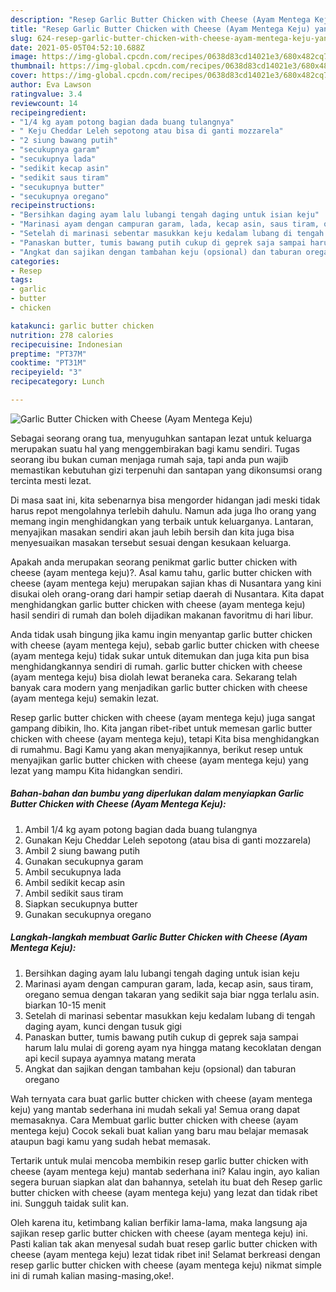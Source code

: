```yaml
---
description: "Resep Garlic Butter Chicken with Cheese (Ayam Mentega Keju) yang lezat Untuk Jualan"
title: "Resep Garlic Butter Chicken with Cheese (Ayam Mentega Keju) yang lezat Untuk Jualan"
slug: 624-resep-garlic-butter-chicken-with-cheese-ayam-mentega-keju-yang-lezat-untuk-jualan
date: 2021-05-05T04:52:10.688Z
image: https://img-global.cpcdn.com/recipes/0638d83cd14021e3/680x482cq70/garlic-butter-chicken-with-cheese-ayam-mentega-keju-foto-resep-utama.jpg
thumbnail: https://img-global.cpcdn.com/recipes/0638d83cd14021e3/680x482cq70/garlic-butter-chicken-with-cheese-ayam-mentega-keju-foto-resep-utama.jpg
cover: https://img-global.cpcdn.com/recipes/0638d83cd14021e3/680x482cq70/garlic-butter-chicken-with-cheese-ayam-mentega-keju-foto-resep-utama.jpg
author: Eva Lawson
ratingvalue: 3.4
reviewcount: 14
recipeingredient:
- "1/4 kg ayam potong bagian dada buang tulangnya"
- " Keju Cheddar Leleh sepotong atau bisa di ganti mozzarela"
- "2 siung bawang putih"
- "secukupnya garam"
- "secukupnya lada"
- "sedikit kecap asin"
- "sedikit saus tiram"
- "secukupnya butter"
- "secukupnya oregano"
recipeinstructions:
- "Bersihkan daging ayam lalu lubangi tengah daging untuk isian keju"
- "Marinasi ayam dengan campuran garam, lada, kecap asin, saus tiram, oregano semua dengan takaran yang sedikit saja biar ngga terlalu asin. biarkan 10-15 menit"
- "Setelah di marinasi sebentar masukkan keju kedalam lubang di tengah daging ayam, kunci dengan tusuk gigi"
- "Panaskan butter, tumis bawang putih cukup di geprek saja sampai harum lalu mulai di goreng ayam nya hingga matang kecoklatan dengan api kecil supaya ayamnya matang merata"
- "Angkat dan sajikan dengan tambahan keju (opsional) dan taburan oregano"
categories:
- Resep
tags:
- garlic
- butter
- chicken

katakunci: garlic butter chicken 
nutrition: 278 calories
recipecuisine: Indonesian
preptime: "PT37M"
cooktime: "PT31M"
recipeyield: "3"
recipecategory: Lunch

---
```



![Garlic Butter Chicken with Cheese (Ayam Mentega Keju)](https://img-global.cpcdn.com/recipes/0638d83cd14021e3/680x482cq70/garlic-butter-chicken-with-cheese-ayam-mentega-keju-foto-resep-utama.jpg)

Sebagai seorang orang tua, menyuguhkan santapan lezat untuk keluarga merupakan suatu hal yang menggembirakan bagi kamu sendiri. Tugas seorang ibu bukan cuman menjaga rumah saja, tapi anda pun wajib memastikan kebutuhan gizi terpenuhi dan santapan yang dikonsumsi orang tercinta mesti lezat.

Di masa  saat ini, kita sebenarnya bisa mengorder hidangan jadi meski tidak harus repot mengolahnya terlebih dahulu. Namun ada juga lho orang yang memang ingin menghidangkan yang terbaik untuk keluarganya. Lantaran, menyajikan masakan sendiri akan jauh lebih bersih dan kita juga bisa menyesuaikan masakan tersebut sesuai dengan kesukaan keluarga. 



Apakah anda merupakan seorang penikmat garlic butter chicken with cheese (ayam mentega keju)?. Asal kamu tahu, garlic butter chicken with cheese (ayam mentega keju) merupakan sajian khas di Nusantara yang kini disukai oleh orang-orang dari hampir setiap daerah di Nusantara. Kita dapat menghidangkan garlic butter chicken with cheese (ayam mentega keju) hasil sendiri di rumah dan boleh dijadikan makanan favoritmu di hari libur.

Anda tidak usah bingung jika kamu ingin menyantap garlic butter chicken with cheese (ayam mentega keju), sebab garlic butter chicken with cheese (ayam mentega keju) tidak sukar untuk ditemukan dan juga kita pun bisa menghidangkannya sendiri di rumah. garlic butter chicken with cheese (ayam mentega keju) bisa diolah lewat beraneka cara. Sekarang telah banyak cara modern yang menjadikan garlic butter chicken with cheese (ayam mentega keju) semakin lezat.

Resep garlic butter chicken with cheese (ayam mentega keju) juga sangat gampang dibikin, lho. Kita jangan ribet-ribet untuk memesan garlic butter chicken with cheese (ayam mentega keju), tetapi Kita bisa menghidangkan di rumahmu. Bagi Kamu yang akan menyajikannya, berikut resep untuk menyajikan garlic butter chicken with cheese (ayam mentega keju) yang lezat yang mampu Kita hidangkan sendiri.

<!--inarticleads1-->

##### Bahan-bahan dan bumbu yang diperlukan dalam menyiapkan Garlic Butter Chicken with Cheese (Ayam Mentega Keju):

1. Ambil 1/4 kg ayam potong bagian dada buang tulangnya
1. Gunakan  Keju Cheddar Leleh sepotong (atau bisa di ganti mozzarela)
1. Ambil 2 siung bawang putih
1. Gunakan secukupnya garam
1. Ambil secukupnya lada
1. Ambil sedikit kecap asin
1. Ambil sedikit saus tiram
1. Siapkan secukupnya butter
1. Gunakan secukupnya oregano




<!--inarticleads2-->

##### Langkah-langkah membuat Garlic Butter Chicken with Cheese (Ayam Mentega Keju):

1. Bersihkan daging ayam lalu lubangi tengah daging untuk isian keju
1. Marinasi ayam dengan campuran garam, lada, kecap asin, saus tiram, oregano semua dengan takaran yang sedikit saja biar ngga terlalu asin. biarkan 10-15 menit
1. Setelah di marinasi sebentar masukkan keju kedalam lubang di tengah daging ayam, kunci dengan tusuk gigi
1. Panaskan butter, tumis bawang putih cukup di geprek saja sampai harum lalu mulai di goreng ayam nya hingga matang kecoklatan dengan api kecil supaya ayamnya matang merata
1. Angkat dan sajikan dengan tambahan keju (opsional) dan taburan oregano




Wah ternyata cara buat garlic butter chicken with cheese (ayam mentega keju) yang mantab sederhana ini mudah sekali ya! Semua orang dapat memasaknya. Cara Membuat garlic butter chicken with cheese (ayam mentega keju) Cocok sekali buat kalian yang baru mau belajar memasak ataupun bagi kamu yang sudah hebat memasak.

Tertarik untuk mulai mencoba membikin resep garlic butter chicken with cheese (ayam mentega keju) mantab sederhana ini? Kalau ingin, ayo kalian segera buruan siapkan alat dan bahannya, setelah itu buat deh Resep garlic butter chicken with cheese (ayam mentega keju) yang lezat dan tidak ribet ini. Sungguh taidak sulit kan. 

Oleh karena itu, ketimbang kalian berfikir lama-lama, maka langsung aja sajikan resep garlic butter chicken with cheese (ayam mentega keju) ini. Pasti kalian tak akan menyesal sudah buat resep garlic butter chicken with cheese (ayam mentega keju) lezat tidak ribet ini! Selamat berkreasi dengan resep garlic butter chicken with cheese (ayam mentega keju) nikmat simple ini di rumah kalian masing-masing,oke!.

